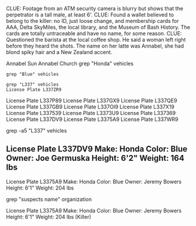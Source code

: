 CLUE: Footage from an ATM security camera is blurry but shows that the perpetrator is a tall male, at least 6'.
CLUE: Found a wallet believed to belong to the killer: no ID, just loose change, and membership cards for AAA, Delta SkyMiles, the local library, and the Museum of Bash History. The cards are totally untraceable and have no name, for some reason.
CLUE: Questioned the barista at the local coffee shop. He said a woman left right before they heard the shots. The name on her latte was Annabel, she had blond spiky hair and a New Zealand accent.

Annabel Sun
Annabel Church
	grep "Honda" vehicles

	grep "Blue" vehicles

	grep "L337" vehicles
	License Plate L337ZR9
License Plate L337P89
License Plate L337GX9
License Plate L337QE9
License Plate L337GB9
License Plate L337OI9
License Plate L337X19
License Plate L337539
License Plate L3373U9
License Plate L337369
License Plate L337DV9
License Plate L3375A9
License Plate L337WR9

grep -a5 "L337" vehicles

License Plate L337DV9
Make: Honda
Color: Blue
Owner: Joe Germuska
Height: 6'2"
Weight: 164 lbs
--
License Plate L3375A9
Make: Honda
Color: Blue
Owner: Jeremy Bowers
Height: 6'1"
Weight: 204 lbs


grep "suspects name" organization

License Plate L3375A9
Make: Honda
Color: Blue
Owner: Jeremy Bowers
Height: 6'1"
Weight: 204 lbs
(Killer)


